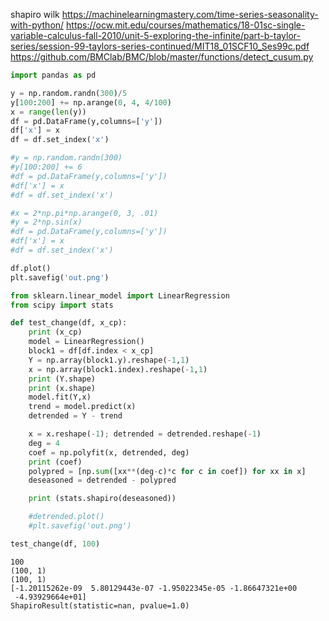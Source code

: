 


shapiro wilk
   https://machinelearningmastery.com/time-series-seasonality-with-python/
   https://ocw.mit.edu/courses/mathematics/18-01sc-single-variable-calculus-fall-2010/unit-5-exploring-the-infinite/part-b-taylor-series/session-99-taylors-series-continued/MIT18_01SCF10_Ses99c.pdf
   https://github.com/BMClab/BMC/blob/master/functions/detect_cusum.py




```python
import pandas as pd

y = np.random.randn(300)/5
y[100:200] += np.arange(0, 4, 4/100)
x = range(len(y))
df = pd.DataFrame(y,columns=['y'])
df['x'] = x
df = df.set_index('x')

#y = np.random.randn(300)
#y[100:200] += 6
#df = pd.DataFrame(y,columns=['y'])
#df['x'] = x
#df = df.set_index('x')

#x = 2*np.pi*np.arange(0, 3, .01)
#y = 2*np.sin(x)
#df = pd.DataFrame(y,columns=['y'])
#df['x'] = x
#df = df.set_index('x')

df.plot()
plt.savefig('out.png')
```


```python
from sklearn.linear_model import LinearRegression
from scipy import stats

def test_change(df, x_cp):
    print (x_cp)
    model = LinearRegression()
    block1 = df[df.index < x_cp]
    Y = np.array(block1.y).reshape(-1,1)
    x = np.array(block1.index).reshape(-1,1)
    print (Y.shape)
    print (x.shape)
    model.fit(Y,x)
    trend = model.predict(x)
    detrended = Y - trend

    x = x.reshape(-1); detrended = detrended.reshape(-1)
    deg = 4
    coef = np.polyfit(x, detrended, deg)
    print (coef)
    polypred = [np.sum([xx**(deg-c)*c for c in coef]) for xx in x]
    deseasoned = detrended - polypred

    print (stats.shapiro(deseasoned))

    #detrended.plot()
    #plt.savefig('out.png')

test_change(df, 100)

```

```text
100
(100, 1)
(100, 1)
[-1.20115262e-09  5.80129443e-07 -1.95022345e-05 -1.86647321e+00
 -4.93929664e+01]
ShapiroResult(statistic=nan, pvalue=1.0)
```














